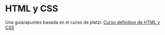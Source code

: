 # HTML y CSS

Una guia/apuntes basada en el curso de platzi: [Curso definitivo de HTML y CSS](https://platzi.com/home/clases/2008-html-css/)
